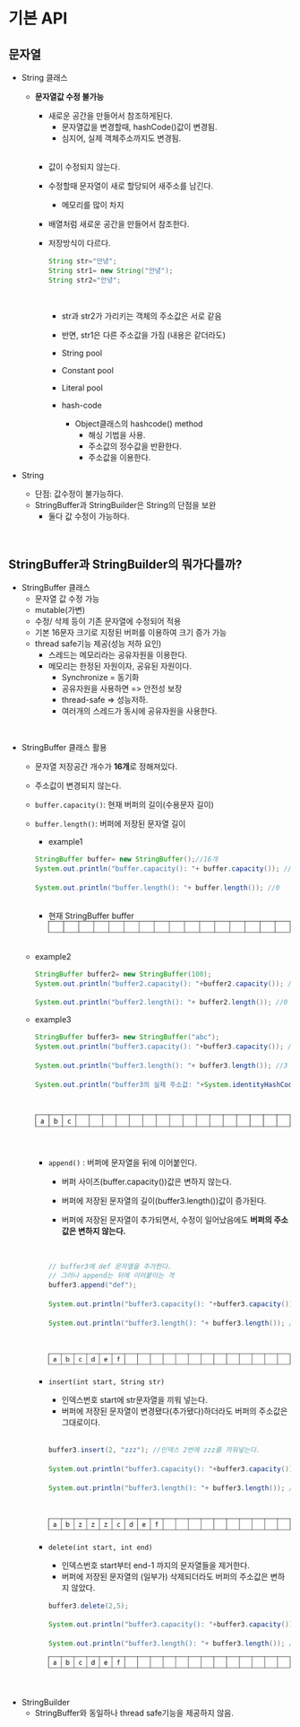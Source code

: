 # 기본 API

## 문자열

- String 클래스
  - <strong>문자열값 수정 불가능</strong>
    - 새로운 공간을 만들어서 참조하게된다.
      - 문자열값을 변경할때, hashCode()값이 변경됨.
      - 심지어, 실제 객체주소까지도 변경됨.

    <br>

    - 값이 수정되지 않는다.
    - 수정할때 문자열이 새로 할당되어 새주소를 남긴다.
      - 메모리를 많이 차지

    - 배열처럼 새로운 공간을 만들어서 참조한다.
    - 저장방식이 다르다.
      ```java
      String str="안녕";
      String str1= new String("안녕");
      String str2="안녕";
      ```

      <BR>

      - str과 str2가 가리키는 객체의 주소값은 서로 같음
      - 반면, str1은 다른 주소값을 가짐 (내용은 같더라도)

      - String pool
      - Constant pool
      - Literal pool

      - hash-code
        - Object클래스의 hashcode() method
          - 해싱 기법을 사용.
          - 주소값의 정수값을 반환한다.
          - 주소값을 이용한다.

- String
  - 단점: 값수정이 불가능하다.
  - StringBuffer과 StringBuilder은 String의 단점을 보완
    - 둘다 값 수정이 가능하다.


<BR>

## StringBuffer과 StringBuilder의 뭐가다를까?

- StringBuffer 클래스
  - 문자열 값 수정 가능
  - mutable(가변)
  - 수정/ 삭제 등이 기존 문자열에 수정되어 적용
  - 기본 16문자 크기로 지정된 버퍼를 이용하여 크기 증가 가능
  - thread safe기능 제공(성능 저하 요인)
    - 스레드는 메모리라는 공유자원을 이용한다.
    - 메모리는 한정된 자원이자, 공유된 자원이다.
      - Synchronize = 동기화
      - 공유자원을 사용하면 => 안전성 보장
      - thread-safe => 성능저하.
      - 여러개의 스레드가 동시에 공유자원을 사용한다.

<br>

  - StringBuffer 클래스 활용
    - 문자열 저장공간 개수가 <strong>16개</strong>로 정해져있다.
    - 주소값이 변경되지 않는다.

    - ```buffer.capacity()```: 현재 버퍼의 길이(수용문자 길이)
    - ```buffer.length()```: 버퍼에 저장된 문자열 길이

      - example1
      ```java
      StringBuffer buffer= new StringBuffer();//16개
      System.out.println("buffer.capacity(): "+ buffer.capacity()); //16

      System.out.println("buffer.length(): "+ buffer.length()); //0
      ```

      <br>

      - 현재 StringBuffer buffer
      ![default_size](./0619_buffer_default.png)

    <br>

    - example2
      ```java
      StringBuffer buffer2= new StringBuffer(100);
      System.out.println("buffer2.capacity(): "+buffer2.capacity()); //100

      System.out.println("buffer2.length(): "+ buffer2.length()); //0
      ```

    - example3
      ```java
      StringBuffer buffer3= new StringBuffer("abc");
      System.out.println("buffer3.capacity(): "+buffer3.capacity()); //19=16+"abc"(3)

      System.out.println("buffer3.length(): "+ buffer3.length()); //3

      System.out.println("buffer3의 실제 주소값: "+System.identityHashCode(buffer3));
      ```

      <br>

      ![setting_size](./0619_setting_buffer_size.png)

      <br>

      - ```append()``` : 버퍼에 문자열을 뒤에 이어붙인다.
        - 버퍼 사이즈(buffer.capacity())값은 변하지 않는다.

        - 버퍼에 저장된 문자열의 길이(buffer3.length())값이 증가된다.

        - 버퍼에 저장된 문자열이 추가되면서, 수정이 일어났음에도 <strong>버퍼의 주소값은 변하지 않는다.</strong>

        <br>

        ```java
        // buffer3에 def 문자열을 추가한다.
        // 그러나 append는 뒤에 이어붙이는 격
        buffer3.append("def");

        System.out.println("buffer3.capacity(): "+buffer3.capacity()); //19

        System.out.println("buffer3.length(): "+ buffer3.length()); //6
        ```

        <br>

        ![append](./0619_append_buffer.png)

      - ```insert(int start, String str)```
        - 인덱스번호 start에 str문자열을 끼워 넣는다.
        - 버퍼에 저장된 문자열이 변경됐다(추가됐다)하더라도 버퍼의 주소값은 그대로이다.

        <br>

        ```java
        buffer3.insert(2, "zzz"); //인덱스 2번에 zzz를 끼워넣는다.

        System.out.println("buffer3.capacity(): "+buffer3.capacity()); //19

        System.out.println("buffer3.length(): "+ buffer3.length()); //9
        ```

        <br>

        ![insert](./0619_insert_zzz.png)


      - ```delete(int start, int end)```
        - 인덱스번호 start부터 end-1 까지의 문자열들을 제거한다.
        - 버퍼에 저장된 문자열의 (일부가) 삭제되더라도
          버퍼의 주소값은 변하지 않았다.

        ```java
        buffer3.delete(2,5);

        System.out.println("buffer3.capacity(): "+buffer3.capacity()); //19

        System.out.println("buffer3.length(): "+ buffer3.length()); //6
        ```

        ![append](./0619_append_buffer.png)

<br>

- StringBuilder
  - StringBuffer와 동일하나 thread safe기능을 제공하지 않음.
